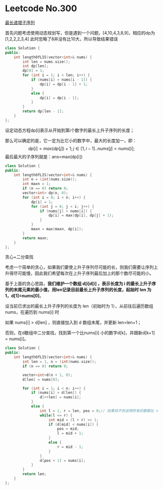# Leetcode No.300

[最长递增子序列](https://leetcode-cn.com/problems/longest-increasing-subsequence/)

首先问题考虑使用动态规划写，但是遇到一个问题，[4,10,4,3,8,9]，相应的dp为[1,2,2,2,3,4] 此时忽略了8并没有比10大，所以导致结果错误

```c++
class Solution {
public:
    int lengthOfLIS(vector<int>& nums) {
        int len = nums.size();
        int dp[len];
        dp[0] = 1;
        for (int i = 1; i < len; i++) {
            if (nums[i] > nums[i - 1]) {
                dp[i] = dp[i - 1] + 1;
            } 
            else {
                dp[i] = dp[i - 1];
            }
        }
        return dp[len - 1];
    }
};
```

设定动态方程dp[i]表示从开始到第i个数字的最长上升子序列的长度；

那么可以确定的是，它一定为比它小的数字中，最大的长度加一，即：
$$
dp[i]=max(dp[j])+1;j∈[1,i−1]..nums[j]<nums[i];
$$
最后最大的子序列就是：ans=max(dp[i])



```c++
class Solution {
public:
    int lengthOfLIS(vector<int>& nums) {
        int n = (int)nums.size();
        int maxn = 1;
        if (n == 0) return 0;
        vector<int> dp(n, 0);
        for (int i = 0; i < n; i++) {
            dp[i] = 1;
            for (int j = 0; j < i; j++) {
                if (nums[j] < nums[i]) {
                    dp[i] = max(dp[i], dp[j] + 1);
                }
            }
            maxn = max(maxn, dp[i]);
        }
        return maxn;
    }
};
```



贪心+二分查找

考虑一个简单的贪心，如果我们要使上升子序列尽可能的长，则我们需要让序列上升得尽可能慢，因此我们希望每次在上升子序列最后加上的那个数尽可能的小。

基于上面的贪心思路，**我们维护一个数组 d[i]d[i] ，表示长度为 i 的最长上升子序列的末尾元素的最小值，用len记录目前最长上升子序列的长度，起始时 len 为 1，d[1]=nums[0]**。

设当前已求出的最长上升子序列的长度为 len（初始时为 1），从前往后遍历数组 nums，在遍历到 nums[i] 时

如果 nums[i] > d[len] ，则直接加入到 d 数组末尾，并更新 len=len+1；

否则，在d数组中二分查找，找到第一个比nums[i] 小的数字d[k]，并跟新d[k+1] = nums[i]。

```c++
class Solution {
public:
    int lengthOfLIS(vector<int>& nums) {
        int len = 1, n = (int)nums.size();
        if (n == 0) return 0;

        vector<int>d(n + 1, 0);
        d[len] = nums[0];

        for (int i = 1; i < n; i++) {
            if (nums[i] > d[len]) {
                d[++len] = nums[i];
            }
            else {
                int l = 1, r = len, pos = 0;// 如果找不到说明所有的数都比 nums[i] 大，此时要更新 d[1]，所以这里将 pos 设为 0
                while(l <= r) {
                    int mid = (l + r) >> 1;
                    if (d[mid] < nums[i]) {
                        pos = mid;
                        l = mid + 1;
                    }
                    else {
                        r = mid - 1;
                    }
                }
                d[pos + 1] = nums[i];
            }
        }
        return len;
    }
};
```

